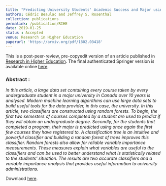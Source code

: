 ```yaml
---
title: "Predicting University Students' Academic Success and Major using Random Forests"
authors: Cédric Beaulac and Jeffrey S. Rosenthal
collection: publications
permalink: /publication/RIHE
date: 2019-01-25
status : Accepted
venue: Research in Higher Education
paperurl: 'https://arxiv.org/pdf/1802.03418'
---
```


This is a post-peer-review, pre-copyedit version of an article published in [Research in Higher Education](https://link.springer.com/journal/11162). The final authenticated Springer version is available online [here](http://dx.doi.org/10.1007/s11162-019-09546-y).

### Abstract :

*In this article, a large data set containing every course taken by every undergraduate student in a major university in Canada over 10 years is analysed. Modern machine learning algorithms can use large data sets to build useful tools for the data provider, in this case, the university. In this article, two classifiers are constructed using random forests. To begin, the first two semesters of courses completed by a student are used to predict if they will obtain an undergraduate degree. Secondly, for the students that completed a program, their major is predicted using once again the first few courses they have registered to. A classification tree is an intuitive and powerful classifier and building a random forest of trees improves this classifier. Random forests also allow for reliable variable importance measurements. These measures explain what variables are useful to the classifiers and can be used to better understand what is statistically related to the students' situation. The results are two accurate classifiers and a variable importance analysis that provides useful information to university administrations.*

Downlaod [here](https://arxiv.org/pdf/1802.03418).


